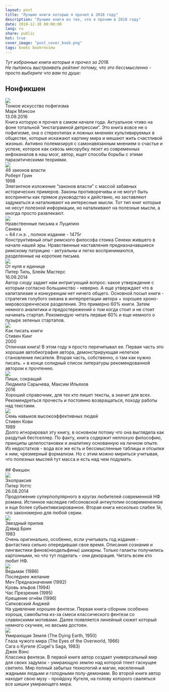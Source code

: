 ```yaml
---
layout: post
title: "Лучшие книги которые я прочел в 2018 году"
description: "Лучшие книги из тех, что я прочем в 2018 году"
date: 2018-12-30 00:00:00
lang: ru
share: public
hot: true
cover_image: "post_cover_book.png"
tags: books bookreview
---
```

*Тут избранные книги которые я прочел за 2018.*  
*Не пытаюсь выстраивать рейтинг потому, что это бессмысленно - просто выберите что вам по душе:*

## Нонфикшен

<div class="book_list_item">
  <div class="left">
     <img src="/assets/img/post_imgs/books_review_2018/books_2018_review_1.jpg">
  </div>
  <div class="right">
     <div class="title">Тонкое искусство пофигизма</div> 
     <div class="author">Марк Мэнсон</div> 
     <div class="date">13.09.2016</div> 
     <div class="text">
        Книга которую я прочел в самом начале года. Актуальное чтиво на фоне тотальной “инстаграмной депрессии”.
        Это книга вовсе не о пофигизме, она о стереотипах и ложных мнениях культивируемых в обществе, которые искажают картину мира и мешают жить счастливой жизнью.  Активно полемизируя с самонавязанным мнением о счастье и успехе, которое как сквозь мясорубку лезет из современных инфоканалов в наш мозг, автор, ищет способы борьбы с этими паразитическими теориями.
     </div>
  </div>
</div>


<div class="book_list_item">
  <div class="left">
     <img src="/assets/img/post_imgs/books_review_2018/books_2018_review_2.jpg">
  </div>
  <div class="right">
     <div class="title">48 законов власти</div> 
     <div class="author">Роберт Грин</div> 
     <div class="date">1998</div> 
     <div class="text">
        Элегантное изложение “законов власти” с массой забавных исторических примеров. Законы противоречивы и не могут быть восприняты как прямое руководство к действию, но заставляют задуматься и наталкивают на интересные мысли. Тот тип книг которые не несут полезной информации, но наталкивают на полезные мысли, а иногда просто развлекают.
     </div>
  </div>
</div>


<div class="book_list_item">
  <div class="left">
     <img src="/assets/img/post_imgs/books_review_2018/books_2018_review_3.jpg">
  </div>
  <div class="right">
     <div class="title">Нравственные письма к Луцилию</div> 
     <div class="author">Сенека</div> 
     <div class="date">~ 64 г.н.э. , полное издание - 1475г</div> 
     <div class="text">
        Конструктивный опыт римского философа стоика Сенеки жившего в начале нашей эры. Нравственные наставления предназначавшиеся римскому патрицию - актуальны и легко воспринимаются, разделенные на короткие письма.
     </div>
  </div>
</div>


<div class="book_list_item">
  <div class="left">
     <img src="/assets/img/post_imgs/books_review_2018/books_2018_review_4.jpg">
  </div>
  <div class="right">
     <div class="title">От нуля к единице</div> 
     <div class="author">Питер Тиль, Блейк Мастерс</div> 
     <div class="date">16.09.2014</div> 
     <div class="text">
        Автор сходу задает нам интригующий вопрос: какое утверждение с которым согласно большинство - неверно. А еще утверждает что в капитализме и конкуренции нет ничего общего. Основной посыл книги - стратегия голубого океана в интерпретации автора + хорошее хроно-мировоззренческое разделение. Это примерно 60% книги. Затем немного аналитики и предостережений о том когда стоит и не стоит начинать стартап. Рекомендую читать первые 60% и еще немного о пузыре зеленых стартапов.
     </div>
  </div>
</div>


<div class="book_list_item">
  <div class="left">
     <img src="/assets/img/post_imgs/books_review_2018/books_2018_review_5.jpg">
  </div>
  <div class="right">
     <div class="title">Как писать книги</div> 
     <div class="author">Стивен Кинг</div> 
     <div class="date">2000</div> 
     <div class="text">
        Отличная книга! В этом году я просто перечитывал ее. Первая часть это хорошая автобиография автора, демонстрирующая нелегкое становление писателя. Вторая часть, собственно, о там как нужно писать. + в конце солидный список литературы рекомендованной автором к прочтению.
     </div>
  </div>
</div>

<div class="book_list_item">
  <div class="left">
     <img src="/assets/img/post_imgs/books_review_2018/books_2018_review_6.jpg">
  </div>
  <div class="right">
     <div class="title">Пиши, сокращай</div> 
     <div class="author">Людмила Сарычева, Максим Ильяхов</div> 
     <div class="date">2016</div> 
     <div class="text">
        Хороший справочник, для тех кто пишет тексты, а значит для всех. Рекомендуеться прочесть и постоянно возвращаться, походу работы над текстами.
     </div>
  </div>
</div>


<div class="book_list_item">
  <div class="left">
     <img src="/assets/img/post_imgs/books_review_2018/books_2018_review_7.jpg">
  </div>
  <div class="right">
     <div class="title">Семь навыков высокоэффективных людей</div> 
     <div class="author">Стивен Кови</div> 
     <div class="date">1989</div> 
     <div class="text">
        Долго игнорировал эту книгу, в основном потому что она выглядела как раздутый бестселлер. По факту, книга содержит неплохую философию, принципы целепостановки и аналитику основанную на личном опыте. Из недостатков - вода все же есть и бессмысленные таблицы и отсылки к ним, чрезмерный формализм. Но с этим можно мириться учитывая, что полезных мыслей тут масса и есть над чем подумать.
     </div>
  </div>
</div>

<br>
## Фикшен

<div class="book_list_item">
  <div class="left">
     <img src="/assets/img/post_imgs/books_review_2018/books_2018_review_8.jpg">
  </div>
  <div class="right">
     <div class="title">Эхопраксия</div> 
     <div class="author">Питер Уоттс</div> 
     <div class="date">26.08.2014</div> 
     <div class="text">
        Продолжение суперпопулярного в кругах любителей современной НФ романа. Истинное наследие гибсоновской антиутопии осовремененное и еще более субьективизированное. Вторая книга несколько слабее 1й, что закономерно для любой серии.
     </div>
  </div>
</div>

<div class="book_list_item">
  <div class="left">
     <img src="/assets/img/post_imgs/books_review_2018/books_2018_review_9.jpg">
  </div>
  <div class="right">
     <div class="title">Звездный прилив</div> 
     <div class="author">Дэвид Брин</div> 
     <div class="date">1983</div> 
     <div class="text">
        Очень оригинально, особенно, если учитывать год издания - фантастика сильно опередившая свое время. Описания сознания и лингвистики финов(неодельфины) шикарны. Только галакты получились картонными, но что тут поделать - они декорация. Читать всем кто любит НФ.
     </div>
  </div>
</div>


<div class="book_list_item">
  <div class="left">
     <img src="/assets/img/post_imgs/books_review_2018/books_2018_review_10.jpg">
  </div>
  <div class="right">
     <div class="title">
        Ведьмак (1986)<br>
        Последнее желание<br>
        Меч Предназначения (1992)<br>
        Кровь эльфов (1994)<br>
        Час Презрения (1995)<br>
        Крещение огнём (1996)
     </div> 
     <div class="author">Сапковский Анджей</div> 
     <div class="text">
        На удивление хорошее фентези. Первая книга-сборник особенно хороша, самобытна из-за смеси классического фентези со славянскими мотивами. Далее появляется линейный сюжет который немного скучнее, но весьма достоен.
     </div>
  </div>
</div>


<div class="book_list_item">
  <div class="left">
     <img src="/assets/img/post_imgs/books_review_2018/books_2018_review_11.jpg">
  </div>
  <div class="right">
     <div class="title">
        Умирающая Земля (The Dying Earth, 1950)<br>
        Глаза чужого мира (The Eyes of the Overworld, 1966)<br>
        Сага о Кугеле (Cugel's Saga, 1983)
     </div> 
     <div class="author">Джек Вэнс</div> 
     <div class="text">
        Классика фентези. В первой книге автор создает универсальный мир для своих задумок - умирающую землю над которой тлеет гаснущее светило. Мир полный забытых технологий и магии, населенный жадными людьми и голодными полу-демонами. Во второй книге автор находит свою музу - пройдоху Кугеля, на голову которого сваляться все шишки умирающего мира. 
     </div>
  </div>
</div>
<br>
